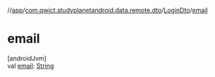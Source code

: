 //[app](../../../index.md)/[com.qwict.studyplanetandroid.data.remote.dto](../index.md)/[LoginDto](index.md)/[email](email.md)

# email

[androidJvm]\
val [email](email.md): [String](https://kotlinlang.org/api/latest/jvm/stdlib/kotlin/-string/index.html)
